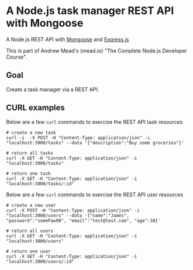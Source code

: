 # A Node.js task manager REST API with Mongoose
A Node.js REST API with [Mongoose](https://mongoosejs.com/docs/) and [Express.js](http://expressjs.com/)

This is part of Andrew Mead's (mead.io) "The Complete Node.js Developer Course".

## Goal
Create a task manager via a REST API.

## CURL examples

Below are a few `curl` commands to exercise the REST API task resources

```
# create a new task
curl -i  -X POST -H "Content-Type: application/json" -i "localhost:3000/tasks" --data '{"description":"Buy some groceries"}'

# return all tasks
curl -X GET -H "Content-Type: application/json" -i "localhost:3000/tasks"

# return one task
curl -X GET -H "Content-Type: application/json" -i "localhost:3000/tasks/:id"
```


Below are a few `curl` commands to exercise the REST API user resources

```
# create a new user
curl -X POST -H "Content-Type: application/json" -i "localhost:3000/users" --data '{"name":"James", "password":"somePaw98", "email":"test@test.com", "age":38}'

# return all users
curl -X GET -H "Content-Type: application/json" -i "localhost:3000/users"

# return one user
curl -X GET -H "Content-Type: application/json" -i "localhost:3000/users/:id"
```

